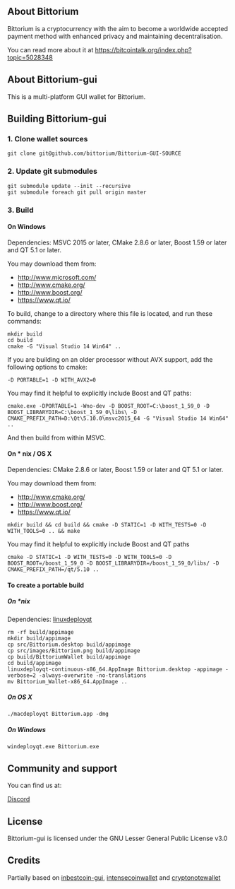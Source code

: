 ## About Bittorium

Bittorium is a cryptocurrency with the aim to become a worldwide accepted payment method with enhanced privacy and maintaining decentralisation.

You can read more about it at https://bitcointalk.org/index.php?topic=5028348

## About Bittorium-gui

This is a multi-platform GUI wallet for Bittorium.

## Building Bittorium-gui

### 1. Clone wallet sources

```
git clone git@github.com/bittorium/Bittorium-GUI-SOURCE
```

### 2. Update git submodules

```
git submodule update --init --recursive
git submodule foreach git pull origin master
```

### 3. Build

#### On Windows

Dependencies: MSVC 2015 or later, CMake 2.8.6 or later, Boost 1.59 or later and QT 5.1 or later.

You may download them from:

* http://www.microsoft.com/
* http://www.cmake.org/
* http://www.boost.org/
* https://www.qt.io/

To build, change to a directory where this file is located, and run these commands:
```
mkdir build
cd build
cmake -G "Visual Studio 14 Win64" ..
```

If you are building on an older processor without AVX support, add the following options to cmake:
```
-D PORTABLE=1 -D WITH_AVX2=0
```

You may find it helpful to explicitly include Boost and QT paths:
```
cmake.exe -DPORTABLE=1 -Wno-dev -D BOOST_ROOT=C:\boost_1_59_0 -D BOOST_LIBRARYDIR=C:\boost_1_59_0\libs\ -D CMAKE_PREFIX_PATH=D:\Qt\5.10.0\msvc2015_64 -G "Visual Studio 14 Win64" ..
```

And then build from within MSVC.

#### On * nix / OS X

Dependencies: CMake 2.8.6 or later, Boost 1.59 or later and QT 5.1 or later.

You may download them from:

* http://www.cmake.org/
* http://www.boost.org/
* https://www.qt.io/

```
mkdir build && cd build && cmake -D STATIC=1 -D WITH_TESTS=0 -D WITH_TOOLS=0 .. && make
```

You may find it helpful to explicitly include Boost and QT paths
```
cmake -D STATIC=1 -D WITH_TESTS=0 -D WITH_TOOLS=0 -D BOOST_ROOT=/boost_1_59_0 -D BOOST_LIBRARYDIR=/boost_1_59_0/libs/ -D CMAKE_PREFIX_PATH=/qt/5.10 ..
```

#### To create a portable build

##### On *nix

Dependencies: [linuxdeployqt](https://github.com/probonopd/linuxdeployqt/releases)

```
rm -rf build/appimage
mkdir build/appimage
cp src/Bittorium.desktop build/appimage
cp src/images/Bittorium.png build/appimage
cp build/BittoriumWallet build/appimage
cd build/appimage
linuxdeployqt-continuous-x86_64.AppImage Bittorium.desktop -appimage -verbose=2 -always-overwrite -no-translations
mv Bittorium_Wallet-x86_64.AppImage ..
```

##### On OS X

```
./macdeployqt Bittorium.app -dmg
```

##### On Windows

```
windeployqt.exe Bittorium.exe
```

## Community and support

You can find us at:

[Discord](https://discord.gg/aMF2vUF)

## License

Bittorium-gui is licensed under the GNU Lesser General Public License v3.0

## Credits

Partially based on [inbestcoin-gui](https://github.com/inbestcoin/inbestcoin-gui), [intensecoinwallet](https://github.com/valiant1x/intensecoinwallet/) and [cryptonotewallet](https://github.com/cryptonotefoundation/cryptonotewallet)
